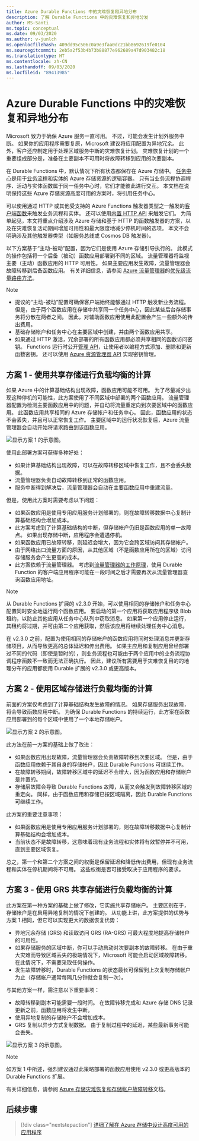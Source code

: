```yaml
---
title: Azure Durable Functions 中的灾难恢复和异地分布
description: 了解 Durable Functions 中的灾难恢复和异地分发
author: MS-Santi
ms.topic: conceptual
ms.date: 09/03/2020
ms.author: v-junlch
ms.openlocfilehash: 409dd95c506c0a9e3faa0dc21bb8692619fe0104
ms.sourcegitcommit: 2eb5a2f53b4b73b88877e962689a47d903482c18
ms.translationtype: HT
ms.contentlocale: zh-CN
ms.lasthandoff: 09/03/2020
ms.locfileid: "89413985"
---
```

# <a name="disaster-recovery-and-geo-distribution-in-azure-durable-functions"></a>Azure Durable Functions 中的灾难恢复和异地分布

Microsoft 致力于确保 Azure 服务一直可用。 不过，可能会发生计划外服务中断。 如果你的应用程序需要复原，Microsoft 建议将应用配置为异地冗余。 此外，客户还应制定用于处理区域服务中断的灾难恢复计划。 灾难恢复计划的一个重要组成部分是，准备在主要副本不可用时将故障转移到应用的次要副本。

在 Durable Functions 中，默认情况下所有状态都保存在 Azure 存储中。 [任务中心](durable-functions-task-hubs.md)是用于[业务流程](durable-functions-types-features-overview.md#orchestrator-functions)和[实体](durable-functions-types-features-overview.md#entity-functions)的 Azure 存储资源的逻辑容器。 只有当业务流程协调程序、活动与实体函数属于同一任务中心时，它们才能彼此进行交互。 本文档在说明保持这些 Azure 存储资源高度可用的方案时，将引用任务中心。

可以使用通过 HTTP 或其他受支持的 Azure Functions 触发器类型之一触发的[客户端函数](durable-functions-types-features-overview.md#client-functions)来触发业务流程和实体。 还可以使用[内置 HTTP API](durable-functions-http-features.md#built-in-http-apis) 来触发它们。 为简单起见，本文将重点介绍涉及 Azure 存储和基于 HTTP 的函数触发器的方案，以及在灾难恢复活动期间增加可用性和最大限度地减少停机时间的选项。 本文不会明确涉及其他触发器类型（如服务总线或 Cosmos DB 触发器）。

以下方案基于“主动-被动”配置，因为它们是使用 Azure 存储引导执行的。 此模式的操作包括将一个后备（被动）函数应用部署到不同的区域。 流量管理器将监视主要（主动）函数应用的 HTTP 可用性。 如果主要应用发生故障，流量管理器会故障转移到后备函数应用。 有关详细信息，请参阅 [Azure 流量管理器](https://www.azure.cn/home/features/traffic-manager/)的[优先级流量路由方法](../../traffic-manager/traffic-manager-routing-methods.md#priority-traffic-routing-method)。

> [!NOTE]
> - 提议的“主动-被动”配置可确保客户端始终能够通过 HTTP 触发新业务流程。 但是，由于两个函数应用在存储中共享同一个任务中心，因此某些后台存储事务将分散在两者之间。 因此，对辅助函数应用使用此配置会产生一些额外的传出费用。
> - 基础存储帐户和任务中心在主要区域中创建，并由两个函数应用共享。
> - 如果通过 HTTP 激活，冗余部署的所有函数应用都必须共享相同的函数访问密钥。 Functions 运行时公开[管理 API](https://github.com/Azure/azure-functions-host/wiki/Key-management-API)，让使用者以编程方式添加、删除和更新函数密钥。 还可以使用 [Azure 资源管理器 API](https://www.markheath.net/post/managing-azure-functions-keys-2) 实现密钥管理。

## <a name="scenario-1---load-balanced-compute-with-shared-storage"></a>方案 1 - 使用共享存储进行负载均衡的计算

如果 Azure 中的计算基础结构出现故障，函数应用可能不可用。 为了尽量减少出现这种停机的可能性，此方案使用了不同区域中部署的两个函数应用。
流量管理器配置为检测主要函数应用中的问题，并自动将流量重定向到次要区域中的函数应用。 此函数应用共享相同的 Azure 存储帐户和任务中心。 因此，函数应用的状态不会丢失，并且可以正常恢复工作。 主要区域中的运行状况恢复后，Azure 流量管理器会自动开始将请求路由到该函数应用。

![显示方案 1 的示意图。](./media/durable-functions-disaster-recovery-geo-distribution/durable-functions-geo-scenario01.png)

使用此部署方案可获得多种好处：

- 如果计算基础结构出现故障，可以在故障转移区域中恢复工作，且不会丢失数据。
- 流量管理器负责自动故障转移到正常的函数应用。
- 服务中断得到解决后，流量管理器会自动在主要函数应用中重建流量。

但是，使用此方案时需要考虑以下问题：

- 如果函数应用是使用专用应用服务计划部署的，则在故障转移数据中心复制计算基础结构会增加成本。
- 此方案考虑到了计算基础结构的中断，但存储帐户仍旧是函数应用的单一故障点。 如果出现存储中断，应用程序会遭遇停机。
- 如果函数应用已故障转移，则延迟会增大，因为它会跨区域访问其存储帐户。
- 由于网络出口流量方面的原因，从其他区域（不是函数应用所在的区域）访问存储服务会产生更高的成本。
- 此方案依赖于流量管理器。 考虑到[流量管理器的工作原理](../../traffic-manager/traffic-manager-how-it-works.md)，使用 Durable Function 的客户端应用程序可能在一段时间之后才需要再次从流量管理器查询函数应用地址。

> [!NOTE]
> 从 Durable Functions 扩展的 v2.3.0 开始，可以使用相同的存储帐户和任务中心配置同时安全地运行两个函数应用。 要启动的第一个应用将获取应用程序级 Blob 租约，以防止其他应用从任务中心队列中窃取消息。 如果第一个应用停止运行，其租约将过期，并可由第二个应用获取，然后该应用将继续处理任务中心消息。
> 
> 在 v2.3.0 之前，配置为使用相同的存储帐户的函数应用将同时处理消息并更新存储项目，从而导致更高的总体延迟和传出费用。 如果主应用和复制应用曾经部署过不同的代码（即使是暂时的），则业务流程也可能由于两个应用中的业务流程协调程序函数不一致而无法正确执行。 因此，建议所有需要用于灾难恢复目的的地理分布的应用都使用 Durable 扩展的 v2.3.0 或更高版本。

## <a name="scenario-2---load-balanced-compute-with-regional-storage"></a>方案 2 - 使用区域存储进行负载均衡的计算

前面的方案仅考虑到了计算基础结构发生故障的情况。 如果存储服务出现故障，将会导致函数应用中断。
为确保 Durable Functions 的持续运行，此方案在函数应用部署到的每个区域中使用了一个本地存储帐户。

![显示方案 2 的示意图。](./media/durable-functions-disaster-recovery-geo-distribution/durable-functions-geo-scenario02.png)

此方法在前一方案的基础上做了改进：

- 如果函数应用出现故障，流量管理器会负责故障转移到次要区域。 但是，由于函数应用依赖于其自身的存储帐户，因此 Durable Functions 可继续工作。
- 在故障转移期间，故障转移区域中的延迟不会增大，因为函数应用和存储帐户是并置的。
- 存储层故障会导致 Durable Functions 故障，从而又会触发到故障转移区域的重定向。 同样，由于函数应用和存储已按区域隔离，因此 Durable Functions 可继续工作。

此方案的重要注意事项：

- 如果函数应用是使用专用应用服务计划部署的，则在故障转移数据中心复制计算基础结构会增加成本。
- 当前状态不是故障转移，这意味着现有业务流程和实体将有效暂停并不可用，直到主要区域恢复。

总之，第一个和第二个方案之间的权衡是保留延迟和降低传出费用，但现有业务流程和实体在停机期间将不可用。 这些权衡是否可接受取决于应用程序的要求。

## <a name="scenario-3---load-balanced-compute-with-grs-shared-storage"></a>方案 3 - 使用 GRS 共享存储进行负载均衡的计算

此方案在第一种方案的基础上做了修改，它实施共享存储帐户。 主要区别在于，存储帐户是在启用异地复制的情况下创建的。
从功能上讲，此方案提供的优势与方案 1 相同，但它可以实现更大的数据恢复优势：

- 异地冗余存储 (GRS) 和读取访问 GRS (RA-GRS) 可最大程度地提高存储帐户的可用性。
- 如果存储服务的区域中断，你可以手动启动对次要副本的故障转移。 在由于重大灾难而导致区域丢失的极端情况下，Microsoft 可能会启动区域故障转移。 在此情况下，不需要采取任何操作。
- 发生故障转移时，Durable Functions 的状态最长可保留到上次复制存储帐户为止（存储帐户通常每隔几分钟就会复制一次）。

与其他方案一样，需注意以下重要事项：

- 故障转移到副本可能需要一段时间。 在故障转移完成和 Azure 存储 DNS 记录更新之前，函数应用将发生中断。
- 使用异地复制的存储帐户不会增加成本。
- GRS 复制以异步方式复制数据。 由于复制过程中的延迟，某些最新事务可能会丢失。

![显示方案 3 的示意图。](./media/durable-functions-disaster-recovery-geo-distribution/durable-functions-geo-scenario03.png)

> [!NOTE]
> 如方案 1 中所述，强烈建议通过此策略部署的函数应用使用 v2.3.0 或更高版本的 Durable Functions 扩展。

有关详细信息，请参阅 [Azure 存储灾难恢复和存储帐户故障转移](../../storage/common/storage-disaster-recovery-guidance.md)文档。

## <a name="next-steps"></a>后续步骤

> [!div class="nextstepaction"]
> [详细了解在 Azure 存储中设计高度可用的应用程序](../../storage/common/geo-redundant-design.md)

